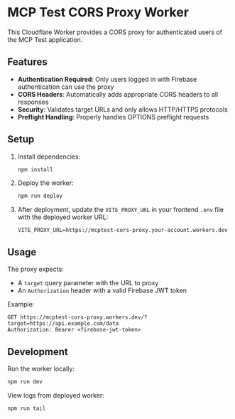 # MCP Test CORS Proxy Worker

This Cloudflare Worker provides a CORS proxy for authenticated users of the MCP Test application.

## Features

- **Authentication Required**: Only users logged in with Firebase authentication can use the proxy
- **CORS Headers**: Automatically adds appropriate CORS headers to all responses
- **Security**: Validates target URLs and only allows HTTP/HTTPS protocols
- **Preflight Handling**: Properly handles OPTIONS preflight requests

## Setup

1. Install dependencies:
   ```bash
   npm install
   ```

2. Deploy the worker:
   ```bash
   npm run deploy
   ```

3. After deployment, update the `VITE_PROXY_URL` in your frontend `.env` file with the deployed worker URL:
   ```
   VITE_PROXY_URL=https://mcptest-cors-proxy.your-account.workers.dev
   ```

## Usage

The proxy expects:
- A `target` query parameter with the URL to proxy
- An `Authorization` header with a valid Firebase JWT token

Example:
```
GET https://mcptest-cors-proxy.workers.dev/?target=https://api.example.com/data
Authorization: Bearer <firebase-jwt-token>
```

## Development

Run the worker locally:
```bash
npm run dev
```

View logs from deployed worker:
```bash
npm run tail
```